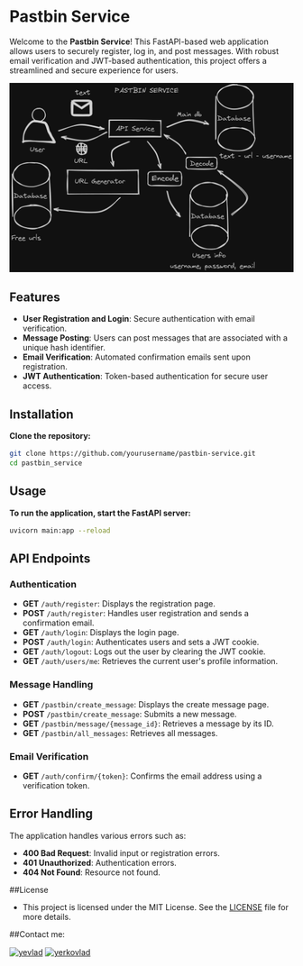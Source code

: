 # Pastbin Service

Welcome to the **Pastbin Service**! This FastAPI-based web application allows users to securely register, log in, and post messages. With robust email verification and JWT-based authentication, this project offers a streamlined and secure experience for users.

![Pastbin Service Architecture](img/pastbin_service.png)

## Features

- **User Registration and Login**: Secure authentication with email verification.
- **Message Posting**: Users can post messages that are associated with a unique hash identifier.
- **Email Verification**: Automated confirmation emails sent upon registration.
- **JWT Authentication**: Token-based authentication for secure user access.

## Installation

**Clone the repository:**

   ```bash
   git clone https://github.com/yourusername/pastbin-service.git
   cd pastbin_service
   ```

## Usage

**To run the application, start the FastAPI server:**
   ```bash
   uvicorn main:app --reload
   ```

## API Endpoints

### Authentication

- **GET** `/auth/register`: Displays the registration page.
- **POST** `/auth/register`: Handles user registration and sends a confirmation email.
- **GET** `/auth/login`: Displays the login page.
- **POST** `/auth/login`: Authenticates users and sets a JWT cookie.
- **GET** `/auth/logout`: Logs out the user by clearing the JWT cookie.
- **GET** `/auth/users/me`: Retrieves the current user's profile information.

### Message Handling

- **GET** `/pastbin/create_message`: Displays the create message page.
- **POST** `/pastbin/create_message`: Submits a new message.
- **GET** `/pastbin/message/{message_id}`: Retrieves a message by its ID.
- **GET** `/pastbin/all_messages`: Retrieves all messages.

### Email Verification

- **GET** `/auth/confirm/{token}`: Confirms the email address using a verification token.

## Error Handling

The application handles various errors such as:

- **400 Bad Request**: Invalid input or registration errors.
- **401 Unauthorized**: Authentication errors.
- **404 Not Found**: Resource not found.

##License
- This project is licensed under the MIT License. See the [LICENSE](LICENSE) file for more details.

##Contact me:
<p align="left">
<a href="https://t.me/yevlad" target="blank"><img align="center" src="https://upload.wikimedia.org/wikipedia/commons/8/82/Telegram_logo.svg" alt="yevlad" height="30" width="40" /></a>
  <a href="https://mail.google.com/mail/u/0/#inbox?compose=CllgCJfmrfWTDsVMGSfnJnRflxbjFsntNGdjCscFqqTwXNlCJbztnJwqlPNNHTGXhQrTgGQGtDB" target="blank"><img align="center" src="https://upload.wikimedia.org/wikipedia/commons/7/7e/Gmail_icon_%282020%29.svg" alt="yerkovlad" height="30" width="40" /></a>
</p>
